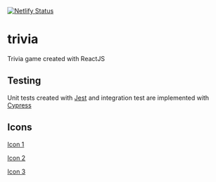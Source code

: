 [![Netlify Status](https://api.netlify.com/api/v1/badges/86e07a83-aed4-4718-837d-bc1ce4e89318/deploy-status)](https://app.netlify.com/sites/lascenify-trivia/deploys)
# trivia

Trivia game created with ReactJS

## Testing
Unit tests created with [Jest](https://jestjs.io/es-ES/) and integration test are implemented with [Cypress](https://www.cypress.io/)

## Icons

<a href='https://www.freepik.es/vectores/ilustraciones-personas'>Icon 1</a>

<a href="https://www.flaticon.com/free-icons/tick" title="tick icons">Icon 2</a>

<a href="https://www.flaticon.com/free-icons/close" title="close icons">Icon 3</a>

